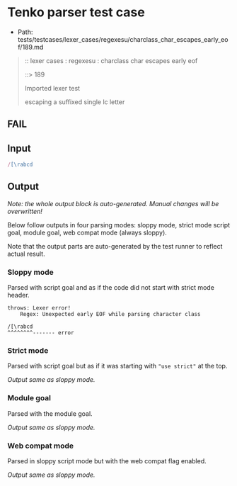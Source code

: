 # Tenko parser test case

- Path: tests/testcases/lexer_cases/regexesu/charclass_char_escapes_early_eof/189.md

> :: lexer cases : regexesu : charclass char escapes early eof
>
> ::> 189
>
> Imported lexer test
>
> escaping a suffixed single lc letter

## FAIL

## Input

`````js
/[\rabcd
`````

## Output

_Note: the whole output block is auto-generated. Manual changes will be overwritten!_

Below follow outputs in four parsing modes: sloppy mode, strict mode script goal, module goal, web compat mode (always sloppy).

Note that the output parts are auto-generated by the test runner to reflect actual result.

### Sloppy mode

Parsed with script goal and as if the code did not start with strict mode header.

`````
throws: Lexer error!
    Regex: Unexpected early EOF while parsing character class

/[\rabcd
^^^^^^^^------- error
`````

### Strict mode

Parsed with script goal but as if it was starting with `"use strict"` at the top.

_Output same as sloppy mode._

### Module goal

Parsed with the module goal.

_Output same as sloppy mode._

### Web compat mode

Parsed in sloppy script mode but with the web compat flag enabled.

_Output same as sloppy mode._
